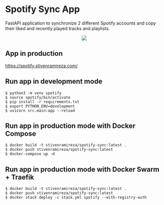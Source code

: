 # Spotify Sync App

FastAPI application to synchronize 2 different Spotify accounts and copy their liked and recently played tracks and playlists.

<p align="center">
<img src="https://www.trustedreviews.com/wp-content/uploads/sites/54/2018/10/Spotify_Premium_Update.jpg">
</p>

## App in production

https://spotify.stivenramireza.com/

## Run app in development mode

    $ python3 -m venv spotify
    $ source spotify/bin/activate
    $ pip install -r requirements.txt
    $ export PYTHON_ENV=development
    $ uvicorn src.main:app --reload

## Run app in production mode with Docker Compose

    $ docker build -t stivenramireza/spotify-sync:latest .
    $ docker push stivenramireza/spotify-sync:latest
	$ docker-compose up -d

## Run app in production mode with Docker Swarm + Traefik

    $ docker build -t stivenramireza/spotify-sync:latest .
    $ docker push stivenramireza/spotify-sync:latest
    $ docker stack deploy -c stack.yml spotify --with-registry-auth
